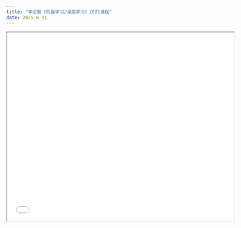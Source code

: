 ```yaml
---
title: "李宏毅《机器学习/深度学习》2021课程"
date: 2025-6-11
---
```

<iframe src="../assets/李宏毅《机器学习_深度学习》20....pdf" width="600" height="500"></iframe>
